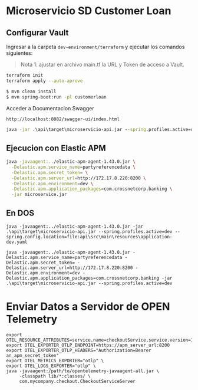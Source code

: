 # Microservicio SD Customer Loan

## Configurar Vault

Ingresar a la carpeta `dev-environment/terraform` y ejecutar los comandos siguientes:

> Nota 1: ajustar en archivo main.tf la URL y Token de acceso a Vault.

```sh
terraform init
terraform apply --auto-aprove
```

```sh
$ mvn clean install
$ mvn spring-boot:run -pl customerloan
```

Acceder a Documentacion Swagger

```sh
http://localhost:8082/swagger-ui/index.html
```

```cmd
java -jar .\api\target\microservicio-api.jar --spring.profiles.active=dev
```
## Ejecucion con Elastic APM

```sh
java -javaagent:../elastic-apm-agent-1.43.0.jar \
  -Delastic.apm.service_name=partyreferencedata \
  -Delastic.apm.secret_token= \
  -Delastic.apm.server_url=http://172.17.8.220:8200 \
  -Delastic.apm.environment=dev \
  -Delastic.apm.application_packages=com.crossnetcorp.banking \
  -jar microservice.jar
```

## En DOS

```dos
java -javaagent:../elastic-apm-agent-1.43.0.jar -jar .\api\target\microservicio-api.jar --spring.profiles.active=dev --spring.config.location=file:api\src\main\resources\application-dev.yaml
```


```dos
java -javaagent:../elastic-apm-agent-1.43.0.jar -Delastic.apm.service_name=partyreferencedata -Delastic.apm.secret_token= -Delastic.apm.server_url=http://172.17.8.220:8200 -Delastic.apm.environment=dev -Delastic.apm.application_packages=com.crossnetcorp.banking -jar .\api\target\microservicio-api.jar --spring.profiles.active=dev

```

# Enviar Datos a Servidor de OPEN Telemetry

```
export OTEL_RESOURCE_ATTRIBUTES=service.name=checkoutService,service.version=1.1,deployment.environment=production
export OTEL_EXPORTER_OTLP_ENDPOINT=https://apm_server_url:8200
export OTEL_EXPORTER_OTLP_HEADERS="Authorization=Bearer an_apm_secret_token"
export OTEL_METRICS_EXPORTER="otlp" \
export OTEL_LOGS_EXPORTER="otlp" \ 
java -javaagent:/path/to/opentelemetry-javaagent-all.jar \
     -classpath lib/*:classes/ \
     com.mycompany.checkout.CheckoutServiceServer
```